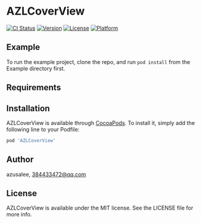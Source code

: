 # AZLCoverView

[![CI Status](https://img.shields.io/travis/azusalee/AZLCoverView.svg?style=flat)](https://travis-ci.org/azusalee/AZLCoverView)
[![Version](https://img.shields.io/cocoapods/v/AZLCoverView.svg?style=flat)](https://cocoapods.org/pods/AZLCoverView)
[![License](https://img.shields.io/cocoapods/l/AZLCoverView.svg?style=flat)](https://cocoapods.org/pods/AZLCoverView)
[![Platform](https://img.shields.io/cocoapods/p/AZLCoverView.svg?style=flat)](https://cocoapods.org/pods/AZLCoverView)

## Example

To run the example project, clone the repo, and run `pod install` from the Example directory first.

## Requirements

## Installation

AZLCoverView is available through [CocoaPods](https://cocoapods.org). To install
it, simply add the following line to your Podfile:

```ruby
pod 'AZLCoverView'
```

## Author

azusalee, 384433472@qq.com

## License

AZLCoverView is available under the MIT license. See the LICENSE file for more info.
